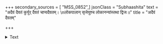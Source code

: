 +++
secondary_sources = [ "MSS_0852",]
jsonClass = "Subhaashita"
text = "अदैवं दैवतं कुर्युर् दैवतं चाप्यदैवतम्।  \nलोकपालान् सृजेयुश्च लोकानन्यांस्तथा द्विजः॥"
title = "अदैवं दैवतम्"

+++

<details><summary>Text</summary>

अदैवं दैवतं कुर्युर् दैवतं चाप्यदैवतम्।  
लोकपालान् सृजेयुश्च लोकानन्यांस्तथा द्विजः॥
</details>
